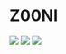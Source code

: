 # Z00NI
<img src="https://img.shields.io/maintenance/yes/2022"> <img src="https://img.shields.io/github/v/tag/Simplex-developments/z00ni?label=version&sort=semver">
<img src="https://img.shields.io/badge/license-AGPL--3.0-red">
